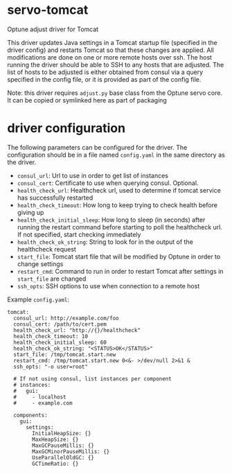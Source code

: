 # servo-tomcat
Optune adjust driver for Tomcat

This driver updates Java settings in a Tomcat startup file (specified in the driver config) and restarts Tomcat so that these changes are applied. All modifications are done on one or more remote hosts over ssh. The host running the driver should be able to SSH to any hosts that are adjusted. The list of hosts to be adjusted is either obtained from consul via a query specified in the config file, or it is provided as part of the config file.

Note: this driver requires `adjust.py` base class from the Optune servo core. It can be copied or symlinked here as part of packaging

# driver configuration

The following parameters can be configured for the driver. The configuration should be in a file named `config.yaml` in the same directory as the driver.

* `consul_url`: Url to use in order to get list of instances
* `consul_cert`: Certificate to use when querying consul. Optional.
* `health_check_url`: Healthcheck url, used to determine if tomcat service has successfully restarted
* `health_check_timeout`: How long to keep trying to check health before giving up
* `health_check_initial_sleep`: How long to sleep (in seconds) after running the restart command before starting to poll the healthcheck url. If not specified, start checking immediately
* `health_check_ok_string`: String to look for in the output of the healthcheck request
* `start_file`: Tomcat start file that will be modified by Optune in order to change settings
* `restart_cmd`: Command to run in order to restart Tomcat after settings in `start_file` are changed
* `ssh_opts`: SSH options to use when connection to a remote host

Example `config.yaml`:

```
tomcat:
  consul_url: http://example.com/foo
  consul_cert: /path/to/cert.pem
  health_check_url: "http://{}/healthcheck"
  health_check_timeout: 10
  health_check_initial_sleep: 60
  health_check_ok_string: "<STATUS>OK</STATUS>"
  start_file: /tmp/tomcat.start.new
  restart_cmd: /tmp/tomcat.start.new 0<&- >/dev/null 2>&1 &
  ssh_opts: "-o user=root"

  # If not using consul, list instances per component
  # instances:
  #   gui:
  #     - localhost
  #     - example.com

  components:
    gui:
      settings:
        InitialHeapSize: {}
        MaxHeapSize: {}
        MaxGCPauseMillis: {}
        MaxGCMinorPauseMillis: {}
        UseParallelOldGC: {}
        GCTimeRatio: {}
```


